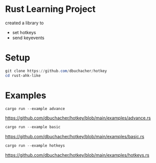 # Rust Learning Project

created a library to
* set hotkeys
* send keyevents

# Setup
```powershell
git clone https://github.com/dbuchacher/hotkey
cd rust-ahk-like
```

# Examples
```powershell
cargo run --example advance
```
https://github.com/dbuchacher/hotkey/blob/main/examples/advance.rs

```powershell
cargo run --example basic
```
https://github.com/dbuchacher/hotkey/blob/main/examples/basic.rs

```powershell
cargo run --example hotkeys
```
https://github.com/dbuchacher/hotkey/blob/main/examples/hotkeys.rs
